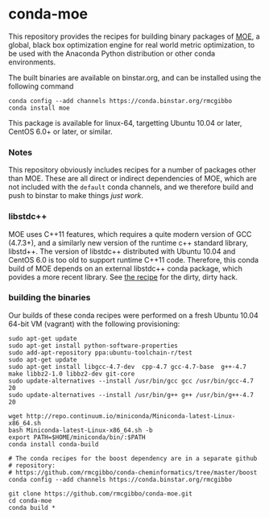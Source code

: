 conda-moe
=========

This repository provides the recipes for building binary packages of [MOE](https://github.com/yelp/moe), a global, black box optimization engine for real world metric optimization, to be used with the Anaconda Python distribution or other conda environments.

The built binaries are available on binstar.org, and can be installed using the following command

```
conda config --add channels https://conda.binstar.org/rmcgibbo
conda install moe
```

This package is available for linux-64, targetting Ubuntu 10.04 or later, CentOS 6.0+ or later, or similar.

### Notes
This repository obviously includes recipes for a number of packages other than MOE. These are all direct or indirect dependencies of MOE, which are not included with the `default` conda channels, and we therefore build and push to binstar to make things _just work_.

### libstdc++

MOE uses C++11 features, which requires a quite modern version of GCC (4.7.3+), and a similarly new version of the runtime c++ standard library, libstd++. The version of libstdc++ distributed with Ubuntu 10.04 and CentOS 6.0 is
too old to support runtime C++11 code. Therefore, this conda build of MOE depends on an external libstdc++ conda package, which povides a more recent library. See [the recipe](https://github.com/rmcgibbo/conda-moe/blob/master/libstdcplusplus/build.sh) for the dirty, dirty hack.

### building the binaries

Our builds of these conda recipes were performed on a fresh Ubuntu 10.04 64-bit VM (vagrant) with the following provisioning:

```
sudo apt-get update
sudo apt-get install python-software-properties
sudo add-apt-repository ppa:ubuntu-toolchain-r/test
sudo apt-get update
sudo apt-get install libgcc-4.7-dev  cpp-4.7 gcc-4.7-base  g++-4.7 make libbz2-1.0 libbz2-dev git-core
sudo update-alternatives --install /usr/bin/gcc gcc /usr/bin/gcc-4.7 20
sudo update-alternatives --install /usr/bin/g++ g++ /usr/bin/g++-4.7 20

wget http://repo.continuum.io/miniconda/Miniconda-latest-Linux-x86_64.sh
bash Miniconda-latest-Linux-x86_64.sh -b
export PATH=$HOME/miniconda/bin/:$PATH
conda install conda-build

# The conda recipes for the boost dependency are in a separate github
# repository:
# https://github.com/rmcgibbo/conda-cheminformatics/tree/master/boost
conda config --add channels https://conda.binstar.org/rmcgibbo

git clone https://github.com/rmcgibbo/conda-moe.git
cd conda-moe
conda build *
```
